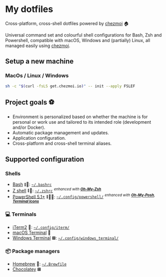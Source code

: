 # My dotfiles

Cross-platform, cross-shell dotfiles powered by [chezmoi](https://www.chezmoi.io/) 🏠

Universal command set and colourful shell configurations for Bash, Zsh and Powershell, compatible with macOS, Windows and (partially) Linux, all managed easily using [chezmoi](https://github.com/twpayne/chezmoi).


## Setup a new machine

### MacOs / Linux / Windows
```bash
sh -c "$(curl -fsLS get.chezmoi.io)" -- init --apply FSLEF
```

## Project goals ⚽

- Environment is personalized based on whether the machine is for personal or work use and tailored to its intended role (development and/or Docker).
- Automatic package management and updates.
- Application configuration.
- Cross-platform and cross-shell terminal aliases.

## Supported configuration

### Shells

-   [Bash](https://www.gnu.org/software/bash/) <sub><sup><b title="Linux">🐧</b></sup></sub><b title="macOS"></b>: [`~/.bashrc`](./dot_bashrc)
-   [Z shell](http://zsh.sourceforge.net/) <sub><sup><b title="Linux">🐧</b></sup></sub><b title="macOS"></b>: [`~/.zshrc`](./dot_zshrc) _<sup>enhanced with [**Oh-My-Zsh**](https://ohmyz.sh/)</sup>_
-   [PowerShell 5.1+](https://github.com/PowerShell/PowerShell) <sub><sup><b title="Linux">🐧</b></sup></sub><b title="macOS"></b><b title="Windows">⊞</b>: [`~/.config/powershell/`](./dot_config/powershell/) _<sup>enhanced with [**Oh-My-Posh**](https://github.com/JanDeDobbeleer/oh-my-posh), [**Terminal Icons**](https://github.com/devblackops/Terminal-Icons)</sup>_

### 💻 Terminals

-   [iTerm2](https://iterm2.com/) <b title="macOS"></b>: [`~/.config/iterm/`](./dot_config/iterm)
-   [macOS Terminal](https://support.apple.com/en-ca/guide/terminal/welcome/mac) <b title="macOS"></b>
-   [Windows Terminal](https://www.microsoft.com/en-us/p/windows-terminal-preview/9n0dx20hk701) <b title="Windows">⊞</b>: [`~/.config/windows_terminal/`](./dot_config/windows_terminal)

### 📦 Package managers

-   [Homebrew](https://brew.sh/) <b title="macOS"></b>: [`~/.Brewfile`](./dot_Brewfile)
-   [Chocolatey](https://chocolatey.org/) <b title="Windows">⊞</b>